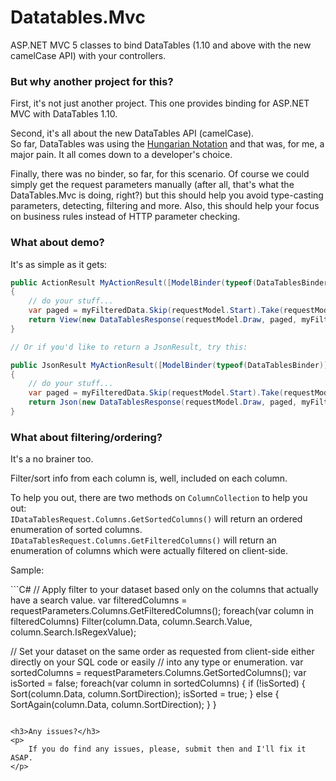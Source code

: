 <h1>Datatables.Mvc</h1>
<p>
	ASP.NET MVC 5 classes to bind DataTables (1.10 and above with the new camelCase API) with your controllers.
</p>
<h3>But why another project for this?</h3>
<p>
	First, it's not just another project. This one provides binding for ASP.NET MVC with DataTables 1.10.
</p>
<p>
	Second, it's all about the new DataTables API (camelCase).<br />
	So far, DataTables was using the <a href='http://en.wikipedia.org/wiki/Hungarian_notation'>Hungarian Notation</a> and that was, for me, a major pain. It all comes down to a developer's choice.
</p>
<p>
	Finally, there was no binder, so far, for this scenario. 
	Of course we could simply get the request parameters manually (after all, that's what the DataTables.Mvc is doing, right?) but this should help you avoid type-casting parameters, detecting, filtering and more. 
	Also, this should help your focus on business rules instead of HTTP parameter checking.
</p>
<h3>What about demo?</h3>
<p>
	It's as simple as it gets:
</p>

```C#
public ActionResult MyActionResult([ModelBinder(typeof(DataTablesBinder)] IDataTablesRequest requestModel)
{
    // do your stuff...
	var paged = myFilteredData.Skip(requestModel.Start).Take(requestModel.Length);
    return View(new DataTablesResponse(requestModel.Draw, paged, myFilteredData.Count(), myOriginalDataSet.Count()));
}

// Or if you'd like to return a JsonResult, try this:

public JsonResult MyActionResult([ModelBinder(typeof(DataTablesBinder)] IDataTablesRequest requestModel)
{
    // do your stuff...
	var paged = myFilteredData.Skip(requestModel.Start).Take(requestModel.Length);
	return Json(new DataTablesResponse(requestModel.Draw, paged, myFilteredData.Count(), myOriginalDataSet.Count()));
}
```
<h3>What about filtering/ordering?</h3>
<p>
	It's a no brainer too.
</p>
<p>
	Filter/sort info from each column is, well, included on each column.
</p>
<p>
	To help you out, there are two methods on <code>ColumnCollection</code> to help you out:<br />
	<code>IDataTablesRequest.Columns.GetSortedColumns()</code> will return an ordered enumeration of sorted columns.<br />
	<code>IDataTablesRequest.Columns.GetFilteredColumns()</code> will return an enumeration of columns which were actually filtered on client-side.
</p>
<p>
	Sample:
</p>
```C#
// Apply filter to your dataset based only on the columns that actually have a search value.
var filteredColumns = requestParameters.Columns.GetFilteredColumns();
foreach(var column in filteredColumns)
    Filter(column.Data, column.Search.Value, column.Search.IsRegexValue);

	
// Set your dataset on the same order as requested from client-side either directly on your SQL code or easily
// into any type or enumeration.
var sortedColumns = requestParameters.Columns.GetSortedColumns();
var isSorted = false;
foreach(var column in sortedColumns)
{
    if (!isSorted) { Sort(column.Data, column.SortDirection); isSorted = true; }
    else { SortAgain(column.Data, column.SortDirection); }
}
```

<h3>Any issues?</h3>
<p>
	If you do find any issues, please, submit then and I'll fix it ASAP.
</p>